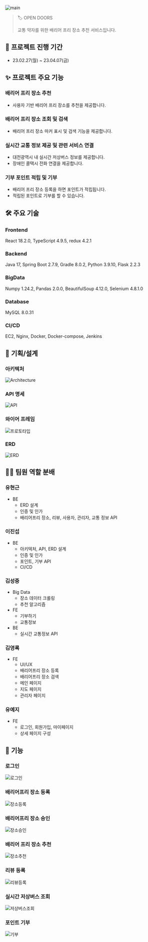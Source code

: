 ![main](https://i.imgur.com/jPPLgFf.png)

>
>
>
> 🏷️ OPEN DOORS
>
> 교통 약자를 위한 배리어 프리 장소 추천 서비스입니다.
>

## 📆 프로젝트 진행 기간

- 23.02.27(월) ~ 23.04.07(금)

## ✨ 프로젝트 주요 기능

### 배리어 프리 장소 추천
  - 사용자 기반 배리어 프리 장소를 추천을 제공합니다.

### 배리어 프리 장소 조회 및 검색
  - 배리어 프리 장소 마커 표시 및 검색 기능을 제공합니다.

### 실시간 교통 정보 제공 및 관련 서비스 연결
  - 대전광역시 내 실시간 저상버스 정보를 제공합니다.
  - 장애인 콜택시 전화 연결을 제공합니다.
  
### 기부 포인트 적립 및 기부
  - 배리어 프리 장소 등록을 하면 포인트가 적립됩니다.
  - 적립된 포인트로 기부를 할 수 있습니다.

## 🛠️ 주요 기술

### Frontend

React 18.2.0, TypeScript 4.9.5, redux 4.2.1

### Backend

Java 17, Spring Boot 2.7.9, Gradle 8.0.2, Python 3.9.10, Flask 2.2.3

### BigData

Numpy 1.24.2, Pandas 2.0.0, BeautifulSoup 4.12.0, Selenium 4.8.1.0

### Database

MySQL 8.0.31

### CI/CD

EC2, Nginx, Docker, Docker-compose, Jenkins

## 💼 기획/설계

### 아키텍처

![Architecture](https://i.imgur.com/JdkvcTX.png)

### API 명세

![API](https://i.imgur.com/cGeIb1E.png)

### 와이어 프레임

![프로토타입](https://i.imgur.com/6fwC2ZW.jpg)

### ERD
![ERD](https://i.imgur.com/2csBn1H.png)

## 🧑‍💻 팀원 역할 분배

### 유현근

- BE
    - ERD 설계
    - 인증 및 인가
    - 배리어프리 장소, 리뷰,  사용자, 관리자, 교통 정보 API

### 이진섭

- BE
    - 아키텍처, API, ERD 설계
    - 인증 및 인가
    - 포인트, 기부 API
    - CI/CD

### 김성중

- Big Data
    - 장소 데이터 크롤링
    - 추천 알고리즘
- FE
    - 기부하기
    - 교통정보
- BE
    - 실시간 교통정보 API

### 김영록

- FE
    - UI/UX
    - 배리어프리 장소 등록
    - 배리어프리 장소 검색 
    - 메인 페이지
    - 지도 페이지
    - 관리자 페이지 

### 유예지

- FE
    - 로그인, 회원가입, 마이페이지
    - 상세 페이지 구성

## 📱 기능

### 로그인
![로그인](https://i.imgur.com/BxWTts7.gif)

### 배리어프리 장소 등록
![장소등록](https://i.imgur.com/XIumWu0.gif)

### 배리어프리 장소 승인
![장소승인](https://i.imgur.com/ovSMuDB.gif)

### 배리어 프리 장소 추천
![장소추천](https://i.imgur.com/MUnaSyX.gif)

### 리뷰 등록
![리뷰등록](https://i.imgur.com/M2zpA63.gif)

### 실시간 저상버스 조회
![저상버스조회](https://i.imgur.com/ctgv5et.gif)

### 포인트 기부
![기부](https://i.imgur.com/WBZFlBb.gif)
